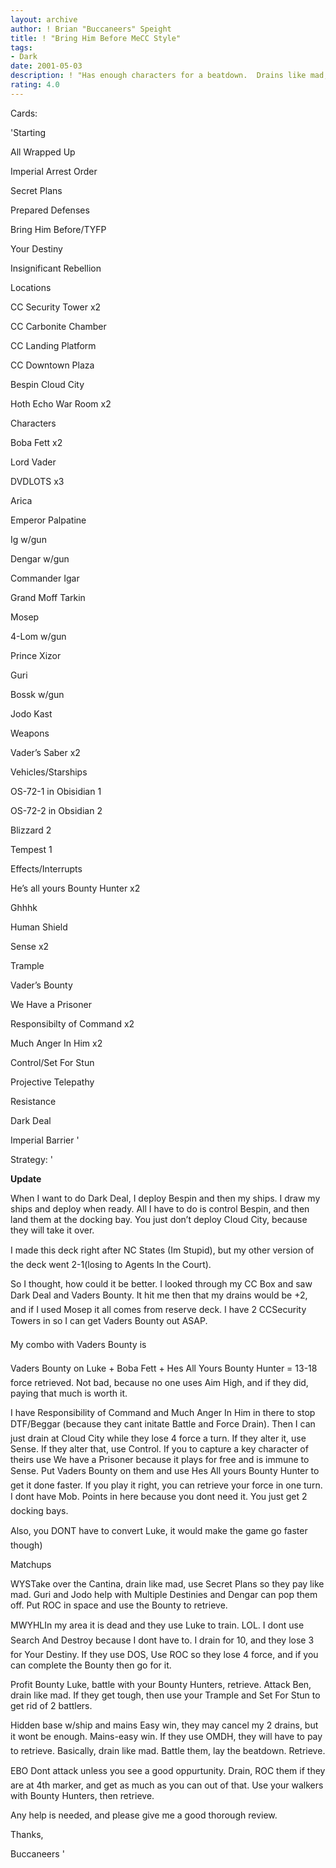 ```yaml
---
layout: archive
author: ! Brian "Buccaneers" Speight
title: ! "Bring Him Before MeCC Style"
tags:
- Dark
date: 2001-05-03
description: ! "Has enough characters for a beatdown.  Drains like mad, and retrieves a lot."
rating: 4.0
---
```

Cards: 

'Starting

All Wrapped Up

Imperial Arrest Order

Secret Plans

Prepared Defenses

Bring Him Before/TYFP

Your Destiny

Insignificant Rebellion


Locations

CC Security Tower x2

CC Carbonite Chamber 

CC Landing Platform

CC Downtown Plaza

Bespin Cloud City

Hoth Echo War Room x2



Characters

Boba Fett x2

Lord Vader

DVDLOTS x3

Arica

Emperor Palpatine

Ig w/gun

Dengar w/gun

Commander Igar

Grand Moff Tarkin

Mosep

4-Lom w/gun

Prince Xizor

Guri

Bossk w/gun

Jodo Kast


Weapons

Vader’s Saber x2


Vehicles/Starships

OS-72-1 in Obisidian 1

OS-72-2 in Obsidian 2

Blizzard 2

Tempest 1


Effects/Interrupts

He’s all yours Bounty Hunter x2

Ghhhk

Human Shield 

Sense x2

Trample

Vader’s Bounty 

We Have a Prisoner

Responsibilty of Command x2

Much Anger In Him x2

Control/Set For Stun

Projective Telepathy

Resistance

Dark Deal

Imperial Barrier '

Strategy: '

**Update**


When I want to do Dark Deal, I deploy Bespin and then my ships.  I draw my ships and deploy when ready.  All I have to do is control Bespin, and then land them at the docking bay.  You just don’t deploy Cloud City, because they will take it over.  


I made this deck right after NC States (Im Stupid), but my other version of the deck went 2-1(losing to Agents In the Court).


So I thought, how could it be better.  I looked through my CC Box and saw Dark Deal and Vaders Bounty.  It hit me then that my drains would be +2, and if I used Mosep it all comes from reserve deck.  I have 2 CCSecurity Towers in so I can get Vaders Bounty out ASAP.  


My combo with Vaders Bounty is

Vaders Bounty on Luke + Boba Fett + Hes All Yours Bounty Hunter = 13-18 force retrieved.  Not bad, because no one uses Aim High, and if they did, paying that much is worth it.


I have Responsibility of Command and Much Anger In Him in there to stop DTF/Beggar (because they cant initate Battle and Force Drain).  Then I can just drain at Cloud City while they lose 4 force a turn.  If they alter it, use Sense.  If they alter that, use Control.  If you to capture a key character of theirs use We have a Prisoner because it plays for free and is immune to Sense.  Put Vaders Bounty on them and use Hes All yours Bounty Hunter to get it done faster.   If you play it right, you can retrieve your force in one turn.  I dont have Mob. Points in here because you dont need it.  You just get 2 docking bays.


Also, you DONT have to convert Luke, it would make the game go faster though)


Matchups

WYSTake over the Cantina, drain like mad, use Secret Plans so they pay like mad.  Guri and Jodo help with Multiple Destinies and Dengar can pop them off.  Put ROC in space and use the Bounty to retrieve.  


MWYHLIn my area it is dead and they use Luke to train. LOL.  I dont use Search And Destroy because I dont have to.  I drain for 10, and they lose 3 for Your Destiny.  If they use DOS, Use ROC so they lose 4 force, and if you can complete the Bounty then go for it.


Profit  Bounty Luke, battle with your Bounty Hunters, retrieve.  Attack Ben, drain like mad.  If they get tough, then use your Trample and Set For Stun to get rid of 2 battlers.


Hidden base w/ship and mains  Easy win, they may cancel my 2 drains, but it wont be enough.  Mains-easy win.  If they use OMDH, they will have to pay to retrieve.  Basically, drain like mad.  Battle them, lay the beatdown.  Retrieve.


EBO Dont attack unless you see a good oppurtunity.  Drain, ROC them if they are at 4th marker, and get as much as you can out of that.  Use your walkers with Bounty Hunters, then retrieve.


Any help is needed, and please give me a good thorough review.  


Thanks,

Buccaneers  '